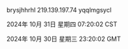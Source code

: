 brysjhhrhl 219.139.197.74 yqqlmgsycl

2024年 10月 31日 星期四 07:20:02 CST

2024年 10月 30日 星期三 23:20:02 GMT
